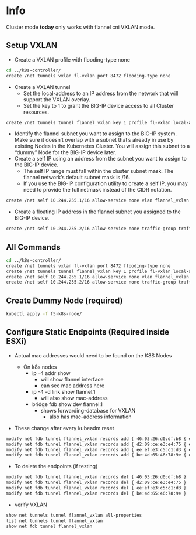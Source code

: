 # Info

Cluster mode **today** only works with flannel cni VXLAN mode.

## Setup VXLAN

- Create a VXLAN profile with flooding-type none

```bash
cd ../k8s-controller/
create /net tunnels vxlan fl-vxlan port 8472 flooding-type none
```

- Create a VXLAN tunnel
  - Set the local-address to an IP address from the network that will support the VXLAN overlay.
  - Set the key to 1 to grant the BIG-IP device access to all Cluster resources.

```bash
create /net tunnels tunnel flannel_vxlan key 1 profile fl-vxlan local-address 172.16.30.3
```

- Identify the flannel subnet you want to assign to the BIG-IP system. Make sure it doesn’t overlap with a subnet that’s already in use by existing Nodes in the Kubernetes Cluster. You will assign this subnet to a “dummy” Node for the BIG-IP device later.
- Create a self IP using an address from the subnet you want to assign to the BIG-IP device.
  - The self IP range must fall within the cluster subnet mask. The flannel network’s default subnet mask is /16.
  - If you use the BIG-IP configuration utility to create a self IP, you may need to provide the full netmask instead of the CIDR notation.

```bash
create /net self 10.244.255.1/16 allow-service none vlan flannel_vxlan
```

- Create a floating IP address in the flannel subnet you assigned to the BIG-IP device.

```bash
create /net self 10.244.255.2/16 allow-service none traffic-group traffic-group-1 vlan flannel_vxlan
```

## All Commands

```bash
cd ../k8s-controller/
create /net tunnels vxlan fl-vxlan port 8472 flooding-type none
create /net tunnels tunnel flannel_vxlan key 1 profile fl-vxlan local-address 172.16.30.3
create /net self 10.244.255.1/16 allow-service none vlan flannel_vxlan
create /net self 10.244.255.2/16 allow-service none traffic-group traffic-group-1 vlan flannel_vxlan
```

## Create Dummy Node (required)

```bash
kubectl apply -f f5-k8s-node/
```

## Configure Static Endpoints (Required inside ESXi)

- Actual mac addresses would need to be found on the K8S Nodes

  - On k8s nodes
    - ip -4 addr show
      - will show flannel interface
      - can see mac address here
    - ip -4 -d link show flannel.1
      - will also show mac-address
    - bridge fdb show dev flannel.1
      - shows forwarding-database for VXLAN
        - also has mac-address information

- These change after every kubeadm reset

```bash
modify net fdb tunnel flannel_vxlan records add { 46:03:26:d0:df:b8 { endpoint 172.16.30.11 } }
modify net fdb tunnel flannel_vxlan records add { d2:09:ce:e3:e4:75 { endpoint 172.16.30.21 } }
modify net fdb tunnel flannel_vxlan records add { ee:ef:e3:c5:c1:d3 { endpoint 172.16.30.22 } }
modify net fdb tunnel flannel_vxlan records add { be:4d:65:46:78:9e { endpoint 172.16.30.23 } }
```

- To delete the endpoints (if testing)

```bash
modify net fdb tunnel flannel_vxlan records del { 46:03:26:d0:df:b8 }
modify net fdb tunnel flannel_vxlan records del { d2:09:ce:e3:e4:75 }
modify net fdb tunnel flannel_vxlan records del { ee:ef:e3:c5:c1:d3 }
modify net fdb tunnel flannel_vxlan records del { be:4d:65:46:78:9e }
```

- verify VXLAN

```bash
show net tunnels tunnel flannel_vxlan all-properties
list net tunnels tunnel flannel_vxlan
show net fdb tunnel flannel_vxlan
```

